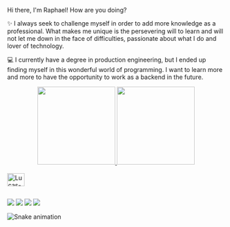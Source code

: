 Hi there, I'm Raphael! How are you doing?

✨ I always seek to challenge myself in order to add more knowledge as a professional. What makes me unique is the persevering will to learn and will not let me down in the face of difficulties, passionate about what I do and lover of technology.


💻 I currently have a degree in production engineering, but I ended up finding myself in this wonderful world of programming. I want to learn more and more to have the opportunity to work as a backend in the future.

<div align="center">
  <a href="https://github.com/raphaelcr7">
  <img height="180em" src="https://github-readme-stats.vercel.app/api?username=raphaelcr7&show_icons=true&theme=dark&include_all_commits=true&count_private=true"/>
  <img height="180em" src="https://github-readme-stats.vercel.app/api/top-langs/?username=raphaelcr7&layout=compact&langs_count=7&theme=dark"/>
</div>
 
  <div style="display: inline_block"><br>
  <img align="center" alt="Lucas-Java" height="30" width="40" src="https://cdn.jsdelivr.net/gh/devicons/devicon/icons/java/java-plain-wordmark.svg">
</div>

   ##
  
  <div> 
  
  <a href="https://instagram.com/raphaelcass" target="_blank"><img src="https://img.shields.io/badge/-Instagram-%23E4405F?style=for-the-badge&logo=instagram&logoColor=white" target="_blank"></a>
 <a href="https://discord.com/channels/@me" target="_blank"><img src="https://img.shields.io/badge/Discord-7289DA?style=for-the-badge&logo=discord&logoColor=white" target="_blank"></a> 
  <a href = "mailto:raphaelcr76@gmail.com"><img src="https://img.shields.io/badge/-Gmail-%23333?style=for-the-badge&logo=gmail&logoColor=white" target="_blank"></a>
  <a href="https://www.linkedin.com/in/raphaelcassiano/" target="_blank"><img src="https://img.shields.io/badge/-LinkedIn-%230077B5?style=for-the-badge&logo=linkedin&logoColor=white" target="_blank"></a> 

![Snake animation](https://github.com/raphaelcr7/raphaelcr7/blob/output/github-contribution-grid-snake.svg)
 
